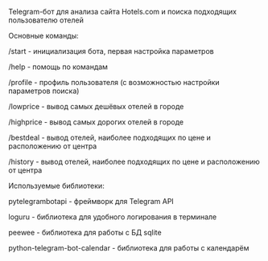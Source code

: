 Telegram-бот для анализа сайта Hotels.com и поиска подходящих пользователю отелей

Основные команды:


/start - инициализация бота, первая настройка параметров

/help - помощь по командам

/profile - профиль пользователя (с возможностью настройки параметров поиска)

/lowprice - вывод самых дешёвых отелей в городе

/highprice - вывод самых дорогих отелей в городе

/bestdeal - вывод отелей, наиболее подходящих по цене и расположению от центра

/history - вывод отелей, наиболее подходящих по цене и расположению от центра


Используемые библиотеки:


pytelegrambotapi - фреймворк для Telegram API

loguru - библиотека для удобного логирования в терминале

peewee - библиотека для работы с БД sqlite

python-telegram-bot-calendar - библиотека для работы c календарём
